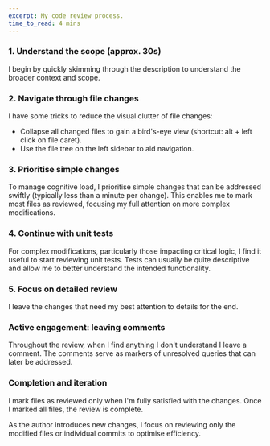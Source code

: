 ```yaml
---
excerpt: My code review process.
time_to_read: 4 mins
---
```


### 1. Understand the scope (approx. 30s)

I begin by quickly skimming through the description to understand the broader context and scope.

### 2. Navigate through file changes

I have some tricks to reduce the visual clutter of file changes:
- Collapse all changed files to gain a bird's-eye view (shortcut: alt + left click on file caret).
- Use the file tree on the left sidebar to aid navigation.

### 3. Prioritise simple changes

To manage cognitive load, I prioritise simple changes that can be addressed swiftly (typically less than a minute per change). This enables me to mark most files as reviewed, focusing my full attention on more complex modifications.

### 4. Continue with unit tests

For complex modifications, particularly those impacting critical logic, I find it useful to start reviewing unit tests. Tests can usually be quite descriptive and allow me to better understand the intended functionality.

### 5. Focus on detailed review

I leave the changes that need my best attention to details for the end.

### Active engagement: leaving comments

Throughout the review, when I find anything I don't understand I leave a comment. The comments serve as markers of unresolved queries that can later be addressed.

### Completion and iteration

I mark files as reviewed only when I'm fully satisfied with the changes. Once I marked all files, the review is complete.

As the author introduces new changes, I focus on reviewing only the modified files or individual commits to optimise efficiency.

